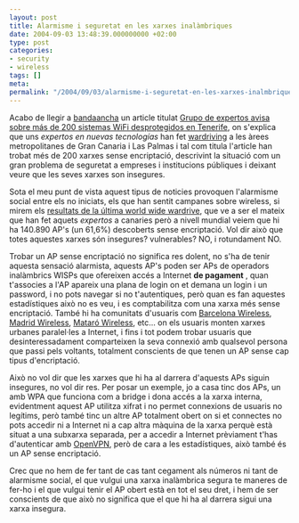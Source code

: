 ```yaml
---
layout: post
title: Alarmisme i seguretat en les xarxes inalàmbriques
date: 2004-09-03 13:48:39.000000000 +02:00
type: post
categories:
- security
- wireless
tags: []
meta:
permalink: "/2004/09/03/alarmisme-i-seguretat-en-les-xarxes-inalmbriques/"
---
```

Acabo de llegir a [bandaancha](http://www.bandaancha.st) un article titulat [Grupo de expertos avisa sobre más de 200 sistemas WiFi desprotegidos en Tenerife](http://www.bandaancha.st/weblogart.php?artid=2734), on s'explica que uns _expertos en nuevas tecnologías_ han fet [wardriving](/blog/2004/08/24/53/) a les àrees metropolitanes de Gran Canaria i Las Palmas i tal com titula l'article han trobat més de 200 xarxes sense encriptació, descrivint la situació com un gran problema de seguretat a empreses i institucions públiques i deixant veure que les seves xarxes son insegures.

Sota el meu punt de vista aquest tipus de noticies provoquen l'alarmisme social entre els no iniciats, els que han sentit campanes sobre wireless, si mirem els [resultats de la última world wide wardrive](http://www.worldwidewardrive.org/wwwdstats.html), que ve a ser el mateix que han fet aquets _expertos_ a canaries però a nivell mundial veiem que hi ha 140.890 AP's (un 61,6%) descoberts sense encriptació. Vol dir això que totes aquestes xarxes són insegures? vulnerables? NO, i rotundament NO.

Trobar un AP sense encriptació no significa res dolent, no s'ha de tenir aquesta sensació alarmista, aquests AP's poden ser APs de operadors inalàmbrics WISPs que ofereixen accés a Internet **de pagament** , quan t'associes a l'AP apareix una plana de login on et demana un login i un password, i no pots navegar si no t'autentiques, però quan es fan aquestes estadístiques això no es veu, i es comptabilitza com una xarxa més sense encriptació. També hi ha comunitats d'usuaris com [Barcelona Wireless](http://www.barcelonawireless.net/), [Madrid Wireless](http://www.madridwireless.net/), [Mataró Wireless](http://www.matarowireless.net/), etc... on els usuaris monten xarxes urbanes paralel·les a Internet, i fins i tot podem trobar usuaris que desinteressadament comparteixen la seva connexió amb qualsevol persona que passi pels voltants, totalment conscients de que tenen un AP sense cap tipus d'encriptació.

Això no vol dir que les xarxes que hi ha al darrera d'aquests APs siguin insegures, no vol dir res. Per posar un exemple, jo a casa tinc dos APs, un amb WPA que funciona com a bridge i dona accés a la xarxa interna, evidentment aquest AP utilitza xifrat i no permet connexions de usuaris no legítims, però també tinc un altre AP totalment obert on si et connectes no pots accedir ni a Internet ni a cap altra màquina de la xarxa perquè està situat a una subxarxa separada, per a accedir a Internet prèviament t'has d'autenticar amb [OpenVPN](http://openvpn.sourceforge.net/), però de cara a les estadístiques, això també és un AP sense encriptació.

Crec que no hem de fer tant de cas tant cegament als números ni tant de alarmisme social, el que vulgui una xarxa inalàmbrica segura te maneres de fer-ho i el que vulgui tenir el AP obert està en tot el seu dret, i hem de ser conscients de que això no significa que el que hi ha al darrera sigui una xarxa insegura.

